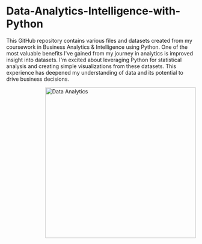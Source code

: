 # Data-Analytics-Intelligence-with-Python

<p>This GitHub repository contains various files and datasets created from my coursework in Business Analytics & Intelligence using Python. One of the most valuable benefits I've gained from my journey in analytics is improved insight into datasets. I'm excited about leveraging Python for statistical analysis and creating simple visualizations from these datasets. This experience has deepened my understanding of data and its potential to drive business decisions.</p>

<img src="https://i.pinimg.com/originals/fc/71/63/fc71635c7f1b09ed30413f59bb749582.gif" alt="Data Analytics" width="400px;" height="400px;" align="right">
